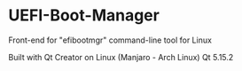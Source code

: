 # UEFI-Boot-Manager
Front-end for "efibootmgr" command-line tool for Linux

Built with Qt Creator on Linux (Manjaro - Arch Linux)
Qt 5.15.2

